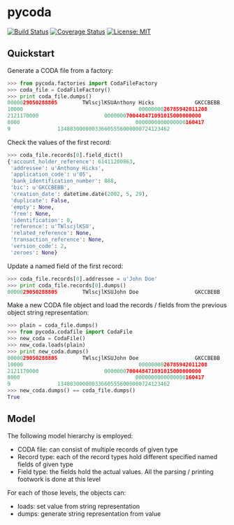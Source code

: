 # pycoda

[![Build Status](https://travis-ci.org/mhemeryck/pycoda.svg?branch=master)](https://travis-ci.org/mhemeryck/pycoda)
[![Coverage Status](https://coveralls.io/repos/github/mhemeryck/pycoda/badge.svg)](https://coveralls.io/github/mhemeryck/pycoda)
[![License: MIT](https://img.shields.io/badge/License-MIT-green.svg)](https://opensource.org/licenses/MIT)

## Quickstart

Generate a CODA file from a factory:
```python
>>> from pycoda.factories import CodaFileFactory
>>> coda_file = CodaFileFactory()
>>> print coda_file.dumps()
0000029050288805        TWlscjlKSUAnthony Hicks             GKCCBEBB   06141120086                                             2
10000                                     0000000026785942011208                                                             000
2121170000                     0000000700448471091015000000000                                                     15030900000 0
8000                                     0000000000000000160417                                                                0
9               134803000000336605556000000724123462                                                                           2
```

Check the values of the first record:
```python
>>> coda_file.records[0].field_dict()
{'account_holder_reference': 61411200863,
 'addressee': u'Anthony Hicks',
 'application_code': u'05',
 'bank_identification_number': 888,
 'bic': u'GKCCBEBB',
 'creation_date': datetime.date(2002, 5, 29),
 'duplicate': False,
 'empty': None,
 'free': None,
 'identification': 0,
 'reference': u'TWlscjlKSU',
 'related_reference': None,
 'transaction_reference': None,
 'version_code': 2,
 'zeroes': None}
```

Update a named field of the first record:
```python
>>> coda_file.records[0].addressee = u'John Doe'
>>> print coda_file.records[0].dumps()
0000029050288805        TWlscjlKSUJohn Doe                  GKCCBEBB   06141120086                                             2
```

Make a new CODA file object and load the records / fields from the previous object string representation:
```python
>>> plain = coda_file.dumps()
>>> from pycoda.codafile import CodaFile
>>> new_coda = CodaFile()
>>> new_coda.loads(plain)
>>> print new_coda.dumps()
0000029050288805        TWlscjlKSUJohn Doe                  GKCCBEBB   06141120086                                             2
10000                                     0000000026785942011208                                                             000
2121170000                     0000000700448471091015000000000                                                     15030900000 0
8000                                     0000000000000000160417                                                                0
9               134803000000336605556000000724123462                                                                           2
>>> new_coda.dumps() == coda_file.dumps()
True
```

## Model

The following model hierarchy is employed:
  * CODA file: can consist of multiple records of given type
  * Record type: each of the record types hold different specified named fields of given type
  * Field type: the fields hold the actual values. All the parsing / printing footwork is done at this level

For each of those levels, the objects can:
  * loads: set value from string representation
  * dumps: generate string representation from value
